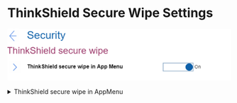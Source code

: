 # ThinkShield Secure Wipe Settings #
![](./img/thinkshieldsecurewipe.png)

<details><summary>ThinkShield secure wipe in AppMenu</summary>
One of 2 possible states:

1.	**On** – enable the ThinkShield secure wipe in the App Menu Invoked by F12. Default.
2.	Off – disable the ThinkShield secure wipe in the App Menu Invoked by F12.

| WMI Setting name | Values | Locked by SVP | AMD/Intel |
|:---|:---|:---|:---|
| ThinkShieldsecurewipe | Disable, Enable | No | Both |
</details>